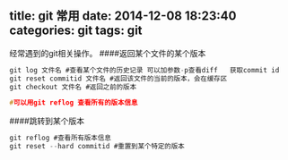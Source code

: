 title: git  常用
date: 2014-12-08 18:23:40
categories: git
tags: git
---
经常遇到的git相关操作。
####返回某个文件的某个版本 

```c
git log 文件名 #查看某个文件的历史记录 可以加参数-p查看diff   获取commit id
git reset commitid 文件名 #返回该文件的当前的版本，会在缓存区
git checkout 文件名 #返回之前的版本

#可以用git reflog 查看所有的版本信息
```

####跳转到某个版本

```c
git reflog #查看所有版本信息
git reset --hard commitid #重置到某个特定的版本
```
